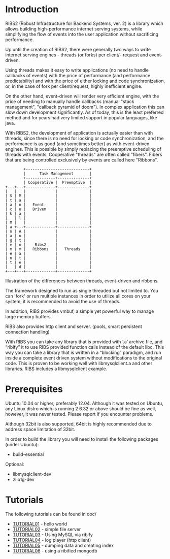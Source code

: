 Introduction
============

RIBS2 (Robust Infrastructure for Backend Systems, ver. 2) is a 
library which allows building high-performance internet serving
systems, while simplifying the flow of events into the user
application without sacrificing performance.

Up until the creation of RIBS2, there were generally two ways to
write internet serving engines - threads (or forks) per client/-
request and event-driven.

Using threads makes it easy to write applications (no need to handle
callbacks of events) with the price of performance (and performance
predictability) and with the price of either locking and code 
synchronization, or, in the case of fork per client/request, highly
inefficient engine.

On the other hand, event-driven will render very efficient engine,
with the price of needing to manually handle callbacks (manual
"stack management", "callback pyramid of doom"). In complex
application this can slow down development significantly. As of
today, this is the least preferred method and for years had very
limited support in popular languages, like java.

With RIBS2, the development of application is actually easier than
with threads, since there is no need for locking or code
synchronization, and the performance is as good (and sometimes
better) as with event-driven engines. This is possible by simply
replacing the preemptive scheduling of threads with events.
Cooperative "threads" are often called "fibers". Fibers that are
being controlled exclusively by events are called here "Ribbons".

            +----------------------------+
            |      Task Management       |
            +-------------+--------------+
            | Cooperative |  Preemptive  |
    +---+---+-------------+--------------+
    |   |   |             |              |
    | S | M |             |              |
    | t | a |             |              |
    | a | n |   Event-    |              |
    | c | u |   Driven    |              |
    | k | a |             |              |
    |   | l |             |              |
    | M |   |             |              |
    | a +---+-------------+--------------+
    | n | A |             |              |
    | a | u |             |              |
    | g | t |             |              |
    | e | o |    Ribs2    |              |
    | m | m |   Ribbons   |   Threads    |
    | e | a |             |              |
    | n | t |             |              |
    | t | e |             |              |
    |   | d |             |              |
    +---+---+-------------+--------------+
Illustration of the differences between
threads, event-driven and ribbons.

The framework designed to run as single threaded but not limited to.
You can 'fork' or run multiple instances in order to utilize all
cores on your system, it is recommended to avoid the use of threads.

In addition, RIBS provides vmbuf, a simple yet powerful way to manage
large memory buffers.

RIBS also provides http client and server. (pools, smart persistent
connection handling)

With RIBS you can take any library that is provided with ‘.a’ archive
file, and “ribify” it to use RIBS provided function calls instead of
the default libc. This way you can take a library that is written in
a “blocking” paradigm, and run inside a complete event driven system
without modifications to the original code. This is proven to be
working well with libmysqlclient.a and other libraries. RIBS includes
a libmysqlclient example.

Prerequisites
=============
Ubuntu 10.04 or higher, preferably 12.04. Although it was tested on
Ubuntu, any Linux distro which is running 2.6.32 or above should be
fine as well, however, it was never tested. Please report if you
encounter problems.

Although 32bit is also supported, 64bit is highly recommended due to
address space limitation of 32bit.

In order to build the library you will need to install the following
packages (under Ubuntu):
* build-essential

Optional:
* libmysqlclient-dev
* zlib1g-dev

Tutorials
=========
The following tutorials can be found in doc/
 * [TUTORIAL01](./doc/TUTORIAL01) - hello world
 * [TUTORIAL02](./doc/TUTORIAL02) - simple file server
 * [TUTORIAL03](./doc/TUTORIAL03) - Using MySQL via ribify
 * [TUTORIAL04](./doc/TUTORIAL04) - log player (http client)
 * [TUTORIAL05](./doc/TUTORIAL05) - dumping data and creating index
 * [TUTORIAL06](./doc/TUTORIAL06) - using a ribified mongodb   
